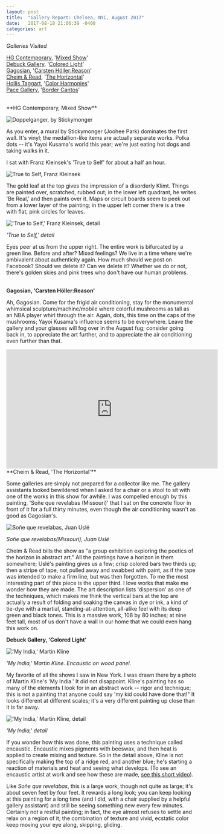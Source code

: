 ```yaml
---
layout: post
title:  "Gallery Report: Chelsea, NYC, August 2017"
date:   2017-08-18 21:06:39 -0400
categories: art
---
```


*Galleries Visited*

[HG Contemporary](http://www.hgcontemporary.com/), '[Mixed Show](http://www.hgcontemporary.com/exhibitions/august-mixed-show)'<br>
[Debuck Gallery](https://www.debuckgallery.com/), '[Colored Light](https://www.debuckgallery.com/exhibitions/colored-light-summer-select/)'<br>
[Gagosian](https://www.gagosian.com/), '[Carsten Höller:Reason](https://www.gagosian.com/exhibitions/carsten-holler--june-20-2017)'<br>
[Cheim & Read](http://www.cheimread.com/), '[The Horizontal](http://www.cheimread.com/exhibitions/the-horizontal_1)'<br>
[Hollis Taggart](http://www.hollistaggart.com/), '[Color Harmonies](http://www.hollistaggart.com/exhibitions/color-harmonies)'<br>
[Pace Gallery](http://www.pacegallery.com/), '[Border Cantos](http://www.pacegallery.com/exhibitions/12873/border-cantos)'<br>


<br>
**HG Contemporary, Mixed Show**<br>

![Doppelganger, by Stickymonger](https://farm5.staticflickr.com/4417/36778712356_fb3e3fbef2.jpg)

As you enter, a mural by Stickymonger (Joohee Park) dominates the first wall.
It's vinyl; the medallion-like items are actually separate works. Polka dots -- it's Yayoi Kusama's world this year; we're just eating hot dogs and taking walks in it.

I sat with Franz Kleinsek's 'True to Self' for about a half an hour.

![True to Self, Franz Kleinsek](https://farm5.staticflickr.com/4415/36131080544_82cdaa9aae.jpg)

The gold leaf at the top gives the impression of a disorderly Klimt. Things are painted over, scratched, rubbed out; in the lower left quadrant, he writes 'Be Real,' and then paints over it. Maps or circuit boards seem to peek out from a lower layer of the painting; in the upper left corner there is a tree with flat, pink circles for leaves.

!['True to Self,' Franz Kleinsek, detail](https://farm5.staticflickr.com/4436/36131081384_3894933084.jpg)

*'True to Self,' detail*

Eyes peer at us from the upper right. The entire work is bifurcated by a green line. Before and after? Mixed feelings? We live in a time where we're ambivalent about authenticity again. How much should we post on Facebook? Should we delete it? Can we delete it? Whether we do or not, there's golden skies and pink trees who don't have our human problems.
<br><br>


**Gagosian, 'Carsten Höller:Reason'**

Ah, Gagosian. Come for the frigid air conditioning, stay for the monumental whimsical sculpture/machine/mobile where colorful mushrooms as tall as an NBA player whirl through the air. Again, dots, this time on the caps of the mushrooms; Yayoi Kusama's influence seems to be everywhere. Leave the gallery and your glasses will fog over in the August fug; consider going back in, to appreciate the art further, and to appreciate the air conditioning even further than that.

<iframe width="560" height="315" src="https://youtube.com/embed/C2WiP9bFM74" frameborder="0" allowfullscreen></iframe>

<br>
**Cheim & Read, 'The Horizontal'**

Some galleries are simply not prepared for a collector like me. The gallery assistants looked bewildered when I asked for a chair or a stool to sit with one of the works in this show for awhile. I was compelled enough by this painting, 'Soñe que revelabas (Missouri)' that I sat on the concrete floor in front of it for a full thirty minutes, even though the air conditioning wasn't as good as Gagosian's.

![Soñe que revelabas, Juan Uslé](https://farm5.staticflickr.com/4382/36778712896_ca5ea3e31d_b.jpg)

*Soñe que revelabas(Missouri), Juan Uslé*

Cheim & Read bills the show as "a group exhibition exploring the poetics of the horizon in abstract art." All the paintings have a horizon in them somewhere; Uslé's painting gives us a few; crisp colored bars two thirds up; then a stripe of tape, not pulled away and swabbed with paint, as if the tape was intended to make a firm line, but was then forgotten. To me the most interesting part of this piece is the upper third. I love works that make me wonder how they are made. The art description lists 'dispersion' as one of the techniques, which makes me think the vertical bars at the top are actually a result of folding and soaking the canvas in dye or ink, a kind of tie-dye with a martial, standing-at-attention, all-alike feel with its deep green and black tones. This is a massive work, 108 by 80 inches; at nine feet tall, most of us don't have a wall in our home that we could even hang this work on.



**Debuck Gallery, 'Colored Light'**

!['My India,' Martin Kline](https://farm5.staticflickr.com/4370/36131084534_c15ae8ab78_b.jpg)

*'My India,' Martin Kline. Encaustic on wood panel.*

My favorite of all the shows I saw in New York. I was drawn there by a photo of Martin Kline's 'My India.' It did not disappoint. Kline's painting has so many of the elements I look for in an abstract work -- rigor and technique; this is not a painting that anyone could say 'my kid could have done that!" It looks different at different scales; it's a very different painting up close than it is far away.

!['My India,' Martin Kline, detail](https://farm5.staticflickr.com/4334/36131085584_9232fc8247_b.jpg)

*'My India,' detail*

If you wonder how this was done, this painting uses a technique called encaustic. Encaustic mixes pigments with beeswax, and then heat is applied to create mixing and texture. So in the detail above, Kline is not specifically making the top of a ridge red, and another blue; he's starting a reaction of materials and heat and seeing what develops. (To see an encaustic artist at work and see how these are made, [see this short video](https://www.youtube.com/watch?v=kYOQTUW-jW0)).

Like *Soñe que revelabas*, this is a large work, though not quite as large; it's about seven feet by four feet. It rewards a long look; you can keep looking at this painting for a long time (and I did, with a chair supplied by a helpful gallery assistant) and still be seeing something new every few minutes. Certainly not a restful painting; in fact, the eye almost refuses to settle and relax on a region of it; the combination of texture and vivid, ecstatic color keep moving your eye along, skipping, gliding.
